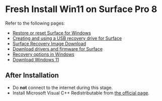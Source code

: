 # Fresh Install Win11 on Surface Pro 8

Refer to the following pages:

- [Restore or reset Surface for Windows]( https://support.microsoft.com/en-us/surface/restore-or-reset-surface-for-windows-e1fd649a-6396-a7de-2e87-7ba3b45e0fb1 )
- [Creating and using a USB recovery drive for Surface]( https://support.microsoft.com/en-us/surface/creating-and-using-a-usb-recovery-drive-for-surface-677852e2-ed34-45cb-40ef-398fc7d62c07 )
- [Surface Recovery Image Download]( https://support.microsoft.com/en-us/surface-recovery-image )
- [Download drivers and firmware for Surface]( https://support.microsoft.com/en-us/surface/download-drivers-and-firmware-for-surface-09bb2e09-2a4b-cb69-0951-078a7739e120 )
- [Recovery options in Windows]( https://support.microsoft.com/en-us/windows/recovery-options-in-windows-31ce2444-7de3-818c-d626-e3b5a3024da5#bkmk_win11_use_recovery_drive )
- [Download Windows 11]( https://www.microsoft.com/en-hk/software-download/windows11 )

## After Installation

- Do **not** connect to the internet during this stage.
- Install Microsoft Visual C++ Redistributable from [the official page](https://learn.microsoft.com/en-us/cpp/windows/latest-supported-vc-redist?view=msvc-170).
